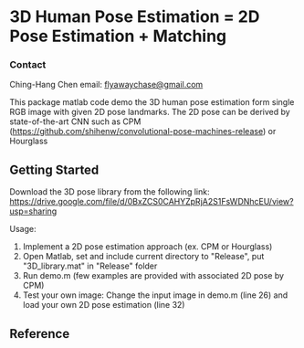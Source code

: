 # 3D Human Pose Estimation = 2D Pose Estimation + Matching

### Contact
Ching-Hang Chen
email: flyawaychase@gmail.com

This package matlab code demo the 3D human pose estimation form single RGB image with given 2D pose landmarks. The 2D pose can be derived by state-of-the-art CNN such as CPM (https://github.com/shihenw/convolutional-pose-machines-release) or Hourglass

## Getting Started

Download the 3D pose library from the following link:
https://drive.google.com/file/d/0BxZCS0CAHYZpRjA2S1FsWDNhcEU/view?usp=sharing

Usage:
 1. Implement a 2D pose estimation approach (ex. CPM or Hourglass)
 2. Open Matlab, set and include current directory to "Release", put "3D_library.mat" in "Release" folder
 3. Run demo.m (few examples are provided with associated 2D pose by CPM)
 4. Test your own image: Change the input image in demo.m (line 26) and load your own 2D pose estimation (line 32)

## Reference

